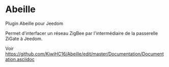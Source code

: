 # Abeille

Plugin Abeille pour Jeedom

Permet d'interfacer un réseau ZigBee par l'intermédiaire de la passerelle ZiGate à Jeedom.

Voir https://github.com/KiwiHC16/Abeille/edit/master/Documentation/Documentation.asciidoc
